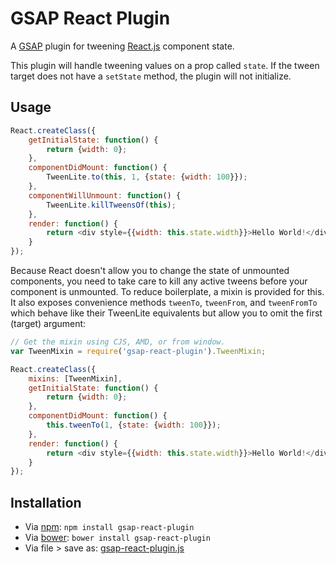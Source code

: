 GSAP React Plugin
=================

A [GSAP] plugin for tweening [React.js] component state.

This plugin will handle tweening values on a prop called `state`. If the tween
target does not have a `setState` method, the plugin will not initialize.


Usage
-----

```javascript
React.createClass({
    getInitialState: function() {
        return {width: 0};
    },
    componentDidMount: function() {
        TweenLite.to(this, 1, {state: {width: 100}});
    },
    componentWillUnmount: function() {
        TweenLite.killTweensOf(this);
    },
    render: function() {
        return <div style={{width: this.state.width}}>Hello World!</div>
    }
});
```

Because React doesn't allow you to change the state of unmounted components, you
need to take care to kill any active tweens before your component is unmounted.
To reduce boilerplate, a mixin is provided for this. It also exposes convenience
methods `tweenTo`, `tweenFrom`, and `tweenFromTo` which behave like their
TweenLite equivalents but allow you to omit the first (target) argument:

```javascript
// Get the mixin using CJS, AMD, or from window.
var TweenMixin = require('gsap-react-plugin').TweenMixin;

React.createClass({
    mixins: [TweenMixin],
    getInitialState: function() {
        return {width: 0};
    },
    componentDidMount: function() {
        this.tweenTo(1, {state: {width: 100}});
    },
    render: function() {
        return <div style={{width: this.state.width}}>Hello World!</div>
    }
});
```


Installation
------------

- Via [npm]: `npm install gsap-react-plugin`
- Via [bower]: `bower install gsap-react-plugin`
- Via file > save as: [gsap-react-plugin.js]

[GSAP]: http://www.greensock.com/gsap-js/
[React.js]: http://facebook.github.io/react/
[npm]: http://npmjs.org
[bower]: http://bower.io
[gsap-react-plugin.js]: https://raw.githubusercontent.com/hzdg/gsap-react-plugin/master/gsap-react-plugin.js
